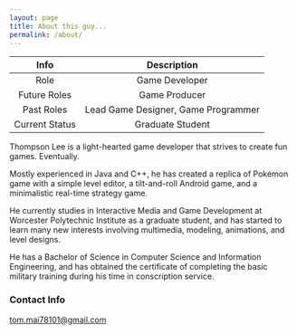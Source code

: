 ```yaml
---
layout: page
title: About this guy...
permalink: /about/
---
```


| **Info** | **Description** |
|:---:|:---:|
| Role | Game Developer |
| Future Roles | Game Producer |
| Past Roles | Lead Game Designer, Game Programmer |
| Current Status | Graduate Student | 

Thompson Lee is a light-hearted game developer that strives to create fun games. Eventually.

Mostly experienced in Java and C++, he has created a replica of Pokémon game with a simple level editor, a tilt-and-roll Android game, and a minimalistic real-time strategy game.

He currently studies in Interactive Media and Game Development at Worcester Polytechnic Institute as a graduate student, and has started to learn many new interests involving multimedia, modeling, animations, and level designs. 

He has a Bachelor of Science in Computer Science and Information Engineering, and has obtained the certificate of completing the basic military training during his time in conscription service.

### Contact Info

[tom.mai78101@gmail.com](mailto:tom.mai78101@gmail.com)
